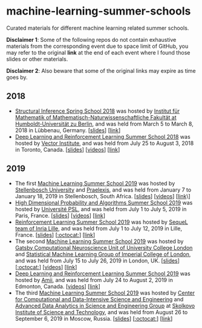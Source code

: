 # machine-learning-summer-schools
Curated materials for different machine learning related summer schools.

**Disclaimer 1**: Some of the following repos do not contain exhaustive materials from the corresponding event due to space limit of GitHub, you may refer to the original **link** at the end of each event where I found those slides or other materials. 

**Disclaimer 2**: Also beware that some of the original links may expire as time goes by.

## 2018

- [Structural Inference Spring School 2018](https://www.mathematik.hu-berlin.de/de/for1735/prior-events/spring-school-2018) was hosted by [Institut für Mathematik of Mathematisch-Naturwissenschaftliche Fakultät at Humboldt-Universität zu Berlin](https://www.mathematik.hu-berlin.de/de), and was held from March 5 to March 8, 2018 in Lübbenau, Germany. \[[slides](https://github.com/xuedong/machine-learning-summer-schools/tree/master/Structural%20Inference%20Spring%20School%202018%20(L%C3%BCbbenau%2C%20Germany)/slides)\] \[[link](https://www.mathematik.hu-berlin.de/de/for1735/prior-events/spring-school-2018/program-1)\]
- [Deep Learning and Reinforcement Learning Summer School 2018](https://dlrlsummerschool.ca/past-years/) was hosted by [Vector Institute](https://vectorinstitute.ai/), and was held from July 25 to August 3, 2018 in Toronto, Canada. \[[slides](https://github.com/xuedong/machine-learning-summer-schools/tree/master/Deep%20Learning%20%26%20Reinforcement%20Learning%20Summer%20School%202018%20(Toronto%2C%20Canada)/slides)\] \[[videos](http://videolectures.net/DLRLsummerschool2018_toronto/)\] \[[link](https://dlrlsummerschool.ca/past-years/)\]

## 2019

- The first [Machine Learning Summer School 2019](https://mlssafrica.com/) was hosted by [Stellenbosch University](https://www.sun.ac.za/english) and [Praelexis](https://praelexis.com/), and was held from January 7 to January 18, 2019 in Stellenbosch, South Africa. \[[slides](https://github.com/xuedong/machine-learning-summer-schools/tree/master/Machine%20Learning%20Summer%20School%202019%20(Stellenbosch%2C%20South%20Africa)/slides)\] \[[videos](https://www.youtube.com/channel/UC722CmQVgcLtxt_jXr3RyWg)\] \[[link](https://drive.google.com/drive/folders/1mHqPevddlosT7TnqumDBq4e-fIw8sot_)\]
- [High Dimensional Probability and Algorithms Summer School 2019](https://hdpa2019.sciencesconf.org/) was hosted by [Université PSL](https://www.psl.eu/), and was held from July 1 to July 5, 2019 in Paris, France. \[[slides](https://github.com/xuedong/machine-learning-summer-schools/tree/master/High%20Dimensional%20Probability%20and%20Algorithms%20Summer%20School%202019%20(Paris%2C%20France)/talks)\] \[[videos](https://www.youtube.com/user/sebastienbubeck/videos)\] \[[link](https://hdpa2019.sciencesconf.org/)\]
- [Reinforcement Learning Summer School 2019](https://rlss.inria.fr/) was hosted by [SequeL team of Inria Lille](https://team.inria.fr/sequel/), and was held from July 1 to July 12, 2019 in Lille, France. \[[slides](https://github.com/xuedong/machine-learning-summer-schools/tree/master/Reinforcement%20Learning%20Summer%20School%202019%20(Lille%2C%20France)/slides)\] \[[:octocat:](https://github.com/xuedong/machine-learning-summer-schools/tree/master/Reinforcement%20Learning%20Summer%20School%202019%20(Lille%2C%20France))\] \[[link](https://rlss.inria.fr/program/)\]
- The second [Machine Learning Summer School 2019](https://sites.google.com/view/mlss-2019) was hosted by [Gatsby Computational Neuroscience Unit of University College London](https://www.gatsby.ucl.ac.uk/Members.html) and [Statistical Machine Learning Group of Imperial College of London](https://wp.doc.ic.ac.uk/sml/), and was held from July 15 to July 26, 2019 in London, UK. \[[slides](https://github.com/xuedong/machine-learning-summer-schools/tree/master/Machine%20Learning%20Summer%20School%202019%20(London%2C%20UK)/slides)\] \[[:octocat:](https://github.com/xuedong/machine-learning-summer-schools/tree/master/Machine%20Learning%20Summer%20School%202019%20(London%2C%20UK)/tutorials)\] \[[videos](https://www.facebook.com/uclcsml/)\] \[[link](https://github.com/mlss-2019)\]
- [Deep Learning and Reinforcement Learning Summer School 2019](https://dlrlsummerschool.ca/past-years/) was hosted by [Amii](https://www.amii.ca/), and was held from July 24 to August 2, 2019 in Edmonton, Canada. \[[videos](https://www.youtube.com/playlist?list=PLKlhhkvvU8-aXmPQZNYG_e-2nTd0tJE8v)\] \[[link](https://dlrlsummerschool.ca/past-years/)\]
- The third [Machine Learning Summer School 2019](https://mlss2019.skoltech.ru/) was hosted by [Center for Computational and Data-Intensive Science and Engineering](https://crei.skoltech.ru/cdise) and [Advanced Data Analytics in Science and Engineering Group](http://adase.group/) at [Skolkovo Institute of Science and Technology](https://www.skoltech.ru/en/about/), and was held from August 26 to September 6, 2019 in Moscow, Russia. \[[slides](https://github.com/xuedong/machine-learning-summer-schools/tree/master/Machine%20Learning%20Summer%20School%202019%20(Moscow%2C%20Russia)/lectures)\] \[[:octocat:](https://github.com/xuedong/machine-learning-summer-schools/tree/master/Machine%20Learning%20Summer%20School%202019%20(London%2C%20UK)/tutorials)\] \[[link](https://github.com/mlss-skoltech)\]
